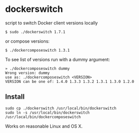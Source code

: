 # dockerswitch

script to switch Docker client versions locally

```
$ sudo ./dockerswitch 1.7.1
```

or compose versions:

```
$ ./dockercomposeswitch 1.3.1
```

To see list of versions run with a dummy argument:

```
» ./dockercomposeswitch dummy
Wrong version: dummy
use as: ./dockercomposeswitch <VERSION>
VERSION can be one of: 1.4.0 1.3.3 1.3.2 1.3.1 1.3.0 1.2.0
```


## Install 
```
sudo cp ./dockerswitch /usr/local/bin/dockerswitch
sudo ln -s /usr/local/bin/dockerswitch /usr/local/bin/dockercomposeswitch
```

Works on reasonable Linux and OS X.
